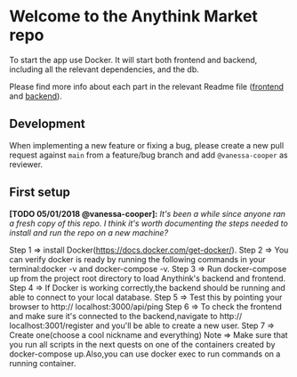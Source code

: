 # Welcome to the Anythink Market repo

To start the app use Docker. It will start both frontend and backend, including all the relevant dependencies, and the db.

Please find more info about each part in the relevant Readme file ([frontend](frontend/readme.md) and [backend](backend/README.md)).

## Development

When implementing a new feature or fixing a bug, please create a new pull request against `main` from a feature/bug branch and add `@vanessa-cooper` as reviewer.

## First setup

**[TODO 05/01/2018 @vanessa-cooper]:** _It's been a while since anyone ran a fresh copy of this repo. I think it's worth documenting the steps needed to install and run the repo on a new machine?_


Step 1 ⇒ install Docker(https://docs.docker.com/get-docker/).
Step 2 ⇒ You can verify docker is ready by running the following commands in your terminal:docker -v and docker-compose -v.
Step 3 ⇒ Run docker-compose up from the project root directory to load Anythink's backend and frontend.
Step 4 ⇒ If Docker is working correctly,the backend should be running and able to connect to your local database.
Step 5 ⇒ Test this by pointing your browser to http:// localhost:3000/api/ping
Step 6 ⇒ To check the frontend and make sure it's connected to the backend,navigate to http:// localhost:3001/register and you'll be able to create a new user.
Step 7 ⇒ Create one(choose a cool nickname and everything)
Note ⇒ Make sure that you run all scripts in the next quests on one of the containers created by docker-compose up.Also,you can use docker exec to run commands on a running container.